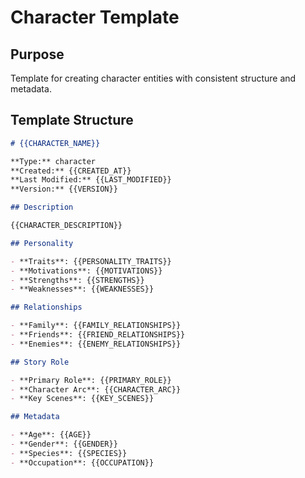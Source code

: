 # Character Template

## Purpose

Template for creating character entities with consistent structure and metadata.

## Template Structure

```markdown
# {{CHARACTER_NAME}}

**Type:** character  
**Created:** {{CREATED_AT}}  
**Last Modified:** {{LAST_MODIFIED}}  
**Version:** {{VERSION}}

## Description

{{CHARACTER_DESCRIPTION}}

## Personality

- **Traits**: {{PERSONALITY_TRAITS}}
- **Motivations**: {{MOTIVATIONS}}
- **Strengths**: {{STRENGTHS}}
- **Weaknesses**: {{WEAKNESSES}}

## Relationships

- **Family**: {{FAMILY_RELATIONSHIPS}}
- **Friends**: {{FRIEND_RELATIONSHIPS}}
- **Enemies**: {{ENEMY_RELATIONSHIPS}}

## Story Role

- **Primary Role**: {{PRIMARY_ROLE}}
- **Character Arc**: {{CHARACTER_ARC}}
- **Key Scenes**: {{KEY_SCENES}}

## Metadata

- **Age**: {{AGE}}
- **Gender**: {{GENDER}}
- **Species**: {{SPECIES}}
- **Occupation**: {{OCCUPATION}}
```
